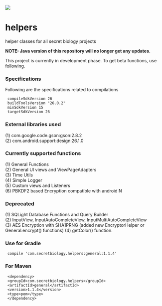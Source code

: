 <a href='https://bintray.com/rohitsuratekar/secret-helpers/general/_latestVersion'><img src='https://api.bintray.com/packages/rohitsuratekar/secret-helpers/general/images/download.svg'></a>

# helpers
helper classes for all secret biology projects


**NOTE: Java version of this repository will no longer get any updates.**


This project is currently in development phase. To get beta functions, use following.

### Specifications
Following are the specifications related to compilations 

     compileSdkVersion 26
     buildToolsVersion "26.0.2"
     minSdkVersion 15
     targetSdkVersion 26

### External libraries used

(1) com.google.code.gson:gson:2.8.2</br>
(2) com.android.support:design:26.1.0</br>

### Currently supported functions

(1) General Functions </br>
(2) General UI views and ViewPageAdapters </br>
(3) Time Utils </br>
(4) Simple Logger </br>
(5) Custom  views and Listeners </br>
(6) PBKDF2 based Encryption compatible with android N

### Deprecated 
(1) SQLight Database Functions and Query Builder</br>
(2) InputView, InputAutoCompleteView, InputMultiAutoCompleteView </br>
(3) AES Encryption with SHA1PRNG (added new EncryptorHelper or General.encrypt() functions)
(4) getColor() function.

### Use for Gradle

     compile 'com.secretbiology.helpers:general:1.1.4'


### For Maven

     <dependency> 
     <groupId>com.secretbiology.helpers</groupId> 
     <artifactId>general</artifactId> 
     <version>1.1.4</version> 
     <type>pom</type> 
     </dependency>
